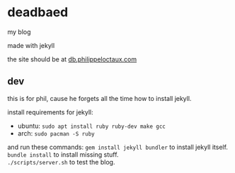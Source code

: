 # deadbaed

my blog

made with jekyll

the site should be at [db.philippeloctaux.com](http://db.philippeloctaux.com)

## dev
this is for phil, cause he forgets all the time how to install jekyll.

install requirements for jekyll:
 * ubuntu: `sudo apt install ruby ruby-dev make gcc`
 * arch: `sudo pacman -S ruby`

and run these commands:
`gem install jekyll bundler` to install jekyll itself.  
`bundle install` to install missing stuff.  
`./scripts/server.sh` to test the blog.  
